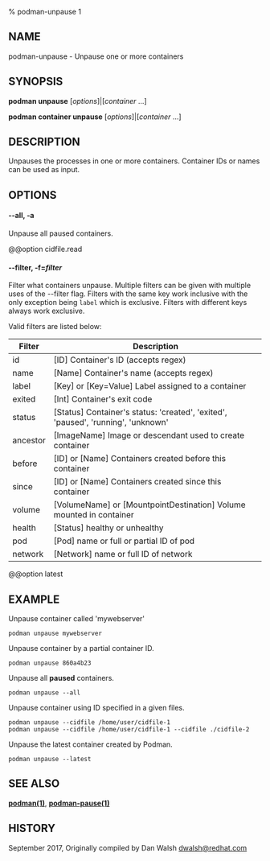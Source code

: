 % podman-unpause 1

## NAME

podman\-unpause - Unpause one or more containers

## SYNOPSIS

**podman unpause** [*options*]|[*container* ...]

**podman container unpause** [*options*]|[*container* ...]

## DESCRIPTION

Unpauses the processes in one or more containers. Container IDs or names can be used as input.

## OPTIONS

#### **--all**, **-a**

Unpause all paused containers.

@@option cidfile.read

#### **--filter**, **-f**=_filter_

Filter what containers unpause.
Multiple filters can be given with multiple uses of the --filter flag.
Filters with the same key work inclusive with the only exception being
`label` which is exclusive. Filters with different keys always work exclusive.

Valid filters are listed below:

| **Filter** | **Description**                                                                  |
| ---------- | -------------------------------------------------------------------------------- |
| id         | [ID] Container's ID (accepts regex)                                              |
| name       | [Name] Container's name (accepts regex)                                          |
| label      | [Key] or [Key=Value] Label assigned to a container                               |
| exited     | [Int] Container's exit code                                                      |
| status     | [Status] Container's status: 'created', 'exited', 'paused', 'running', 'unknown' |
| ancestor   | [ImageName] Image or descendant used to create container                         |
| before     | [ID] or [Name] Containers created before this container                          |
| since      | [ID] or [Name] Containers created since this container                           |
| volume     | [VolumeName] or [MountpointDestination] Volume mounted in container              |
| health     | [Status] healthy or unhealthy                                                    |
| pod        | [Pod] name or full or partial ID of pod                                          |
| network    | [Network] name or full ID of network                                             |

@@option latest

## EXAMPLE

Unpause container called 'mywebserver'

```
podman unpause mywebserver
```

Unpause container by a partial container ID.

```
podman unpause 860a4b23
```

Unpause all **paused** containers.

```
podman unpause --all
```

Unpause container using ID specified in a given files.

```
podman unpause --cidfile /home/user/cidfile-1
podman unpause --cidfile /home/user/cidfile-1 --cidfile ./cidfile-2
```

Unpause the latest container created by Podman.

```
podman unpause --latest
```

## SEE ALSO

**[podman(1)](commands/podman.md)**, **[podman-pause(1)](commands/podman-pause.md)**

## HISTORY

September 2017, Originally compiled by Dan Walsh <dwalsh@redhat.com>
